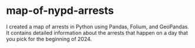 # map-of-nypd-arrests
I created a map of arrests in Python using Pandas, Folium, and GeoPandas. It contains detailed information about the arrests that happen on a day that you pick for the beginning of 2024.
